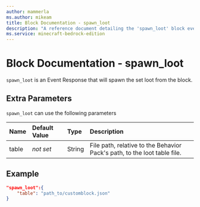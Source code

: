 ```yaml
---
author: mammerla
ms.author: mikeam
title: Block Documentation - spawn_loot
description: "A reference document detailing the 'spawn_loot' block event response"
ms.service: minecraft-bedrock-edition
---
```


# Block Documentation - spawn_loot

`spawn_loot` is an Event Response that will spawn the set loot from the block.

## Extra Parameters

`spawn_loot` can use the following parameters

|Name |Default Value  |Type  |Description  |
|:----------|:----------|:----------|:----------|
|table|*not set* | String| File path, relative to the Behavior Pack's path, to the loot table file. |

## Example

```json
"spawn_loot":{
    "table": "path_to/customblock.json"
}
```
